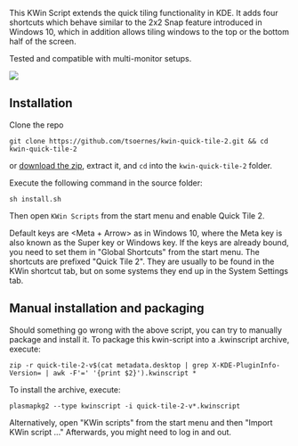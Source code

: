 This KWin Script extends the quick tiling functionality in KDE. It adds four shortcuts which behave similar to the 2x2 Snap feature introduced in Windows 10, 
which in addition allows tiling windows to the top or the bottom half of the screen.

Tested and compatible with multi-monitor setups.

![](https://i.imgur.com/dmE9add.png)
## Installation

Clone the repo
```
git clone https://github.com/tsoernes/kwin-quick-tile-2.git && cd kwin-quick-tile-2
```
or [download the zip](https://github.com/tsoernes/kwin-quick-tile-2/releases), extract it, and `cd` into the `kwin-quick-tile-2` folder.

Execute the following command in the source folder:
```
sh install.sh
```
Then open `KWin Scripts` from the start menu and enable Quick Tile 2.

Default keys are <Meta + Arrow> as in Windows 10, where the Meta key is also known as the Super key or Windows key.
If the keys are already bound, you need to set them in "Global Shortcuts" from the start menu. The shortcuts are prefixed "Quick Tile 2".
They are usually to be found in the KWin shortcut tab, but on some systems they end up in the System Settings tab.

## Manual installation and packaging

Should something go wrong with the above script, you can try to manually package and install it.
To package this kwin-script into a .kwinscript archive, execute:

```
zip -r quick-tile-2-v$(cat metadata.desktop | grep X-KDE-PluginInfo-Version= | awk -F'=' '{print $2}').kwinscript *
```

To install the archive, execute:
```
plasmapkg2 --type kwinscript -i quick-tile-2-v*.kwinscript
```
Alternatively, open "KWin scripts" from the start menu and then "Import KWin script ..."
Afterwards, you might need to log in and out.
